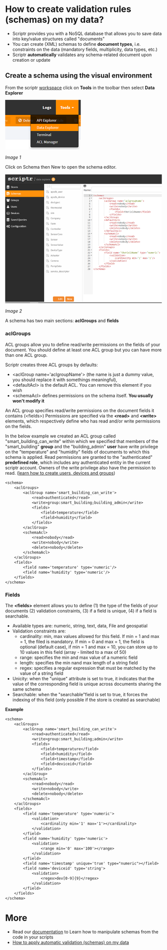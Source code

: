 # How to create validation rules (schemas) on my data?

- Scriptr provides you with a NoSQL database that allows you to save data into key/value structures called "documents"
- You can create (XML) schemas to define **document types**, i.e. constraints on the data (mandatory fields, multiplicity, data types, etc.)
- Scriptr **automatically** validates any schema-related document upon creation or update

## Create a schema using the visual environment

From the scriptr [workspace](https://www.scriptr.io/workspace) click on **Tools** in the toolbar then select **Data Explorer**

![Open Data Explorer](./images/open_data_explorer.png)

*Image 1*

Click on Schema then New to open the schema editor.

![Open Schema Editor](./images/new_schema.png)

*Image 2*

A schema has two main sections: **aclGroups** and **fields**

### aclGroups 

ACL groups allow you to define read/write permissions on the fields of your document. You should define at least one ACL group but you can have more than one ACL group. 

Scriptr creates three ACL groups by defaults: 
- &lt;aclGroup name='aclgroupName'&gt; (the name is just a dummy value, you should replace it with somethings meaningful), 
- &lt;defaultAcl&gt; is the default ACL. You can remove this element if you wish
- &lt;schemaAcl&gt; defines permissions on the schema itself. **You usually won't modify it**

An ACL group specifies read/write permissions on the document fields it contains (&lt;fields&gt;)
Permissions are specified via the **&lt;read&gt;** and **&lt;write&gt;** elements, which respectively define who has read and/or write permissions on the fields.

In the below example we created an ACL group called "smart_building_can_write" within which we specified that members of the "smart_building" **group** and the "building_admin" **user** have write privilege on the "temperature" and "humidity" fields of documents to which this schema is applied. Read permissions are granted to the "authenticated" **predefined role**, which includes any authenticated entity in the current scriptr account. Owners of the write privilege also have the permission to read.
([learn how to create users, devices and groups](../acl/create_devices_groups.md))

```
<schema>
	<aclGroups>
		<aclGroup name='smart_building_can_write'>
			<read>authenticated</read>
			<write>group:smart_building;building_admin</write>
			<fields>
				<field>temperature</field>
				<field>humidity</field>
			</fields>
		</aclGroup>
		<schemaAcl>
			<read>nobody</read>
			<write>nobody</write>
			<delete>nobody</delete>
		</schemaAcl>
	</aclGroups>
	<fields>
		<field name='temperature' type='numeric'/>
		<field name='humidity' type='numeric'/>
	</fields>
</schema>
```

### Fields

The **&lt;fields&gt;** element allows you to define (1) the type of the fields of your documents (2) validation constraints, (3) if a field is unique, (4) if a field is searchable.

- Available types are: numeric, string, text, data, File and geospatial
- Validation constraints are: 
  - cardinality: min, max values allowed for this field. If min = 1 and max = 1, the filed is mandatory. If min = 0 and max = 1, the field is optional (default case), if min = 1 and max = 10, you can store up to 10 values in this field (array - limited to a max of 50)
  - range: specifies the min and max value of a numeric field
  - length: specifies the min nand max length of a string field
  - regex: specifies a regular expression that must be matched by the value of a string field
- Unicity: when the "unique" attribute is set to true, it indicates that the value of the corresponding field is unique across documents sharing the same schema
- Searchable: when the "searchable"field is set to true, it forces the indexing of this field (only possible if the store is created as searchable)

**Example**
```
<schema>
	<aclGroups>
		<aclGroup name='smart_building_can_write'>
			<read>authenticated</read>
			<write>group:smart_building;admin</write>
			<fields>
				<field>temperature</field>
				<field>humidity</field>
				<field>timestamp</field>
				<field>deviceid</field>
			</fields>
		</aclGroup>
		<schemaAcl>
			<read>nobody</read>
			<write>nobody</write>
			<delete>nobody</delete>
		</schemaAcl>
	</aclGroups>
	<fields>
		<field name='temperature' type='numeric'>
		    <validation>
		        <cardinality min='1' max='1'></cardinality>
		    </validation>
		</field>
		<field name='humidity' type='numeric'>
		    <validation>
		        <range min='0' max='100'></range>
		    </validation>
		</field>
		<field name='timestamp' unique='true' type="numeric"></field>
		<field name='deviceid' type='string'>
		    <validation>
		        <regex>dev[0-9]{9}</regex>
		    </validation>
		</field>
	</fields>
</schema>
```

# More

- Read our [documentation](https://www.scriptr.io/documentation#documentation-schemamoduleschemaModule) to Learn how to manipulate schemas from the code in your scripts
- [How to apply automatic validation (schemas) on my data](,/create_schemabased_docs)
